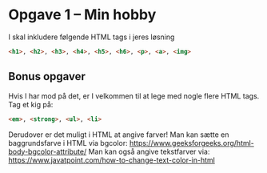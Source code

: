 # Opgave 1 – Min hobby

I skal inkludere følgende HTML tags i jeres løsning

```html
<h1>, <h2>, <h3>, <h4>, <h5>, <h6>, <p>, <a>, <img>
```
## Bonus opgaver

Hvis I har mod på det, er I velkommen til at lege med nogle flere HTML tags. Tag et kig på:
```html
<em>, <strong>, <ul>, <li>
```

Derudover er det muligt i HTML at angive farver!
Man kan sætte en baggrundsfarve i HTML via bgcolor: https://www.geeksforgeeks.org/html-body-bgcolor-attribute/
Man kan også angive tekstfarver via: https://www.javatpoint.com/how-to-change-text-color-in-html
